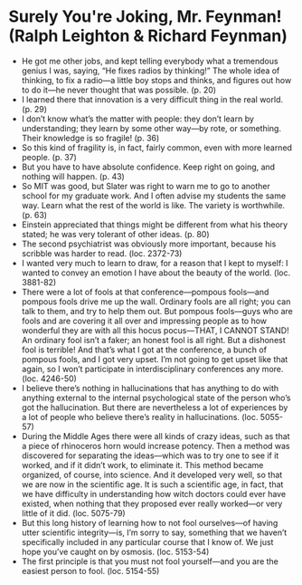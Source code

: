 # Surely You're Joking, Mr. Feynman! (Ralph Leighton & Richard Feynman)
* He got me other jobs, and kept telling everybody what a tremendous genius I was, saying, “He fixes radios by thinking!” The whole idea of thinking, to fix a radio—a little boy stops and thinks, and figures out how to do it—he never thought that was possible. (p. 20)
* I learned there that innovation is a very difficult thing in the real world. (p. 29)
* I don’t know what’s the matter with people: they don’t learn by understanding; they learn by some other way—by rote, or something. Their knowledge is so fragile! (p. 36)
* So this kind of fragility is, in fact, fairly common, even with more learned people. (p. 37)
* But you have to have absolute confidence. Keep right on going, and nothing will happen. (p. 43)
* So MIT was good, but Slater was right to warn me to go to another school for my graduate work. And I often advise my students the same way. Learn what the rest of the world is like. The variety is worthwhile. (p. 63)
* Einstein appreciated that things might be different from what his theory stated; he was very tolerant of other ideas. (p. 80)
* The second psychiatrist was obviously more important, because his scribble was harder to read. (loc. 2372-73)
* I wanted very much to learn to draw, for a reason that I kept to myself: I wanted to convey an emotion I have about the beauty of the world. (loc. 3881-82)
* There were a lot of fools at that conference—pompous fools—and pompous fools drive me up the wall. Ordinary fools are all right; you can talk to them, and try to help them out. But pompous fools—guys who are fools and are covering it all over and impressing people as to how wonderful they are with all this hocus pocus—THAT, I CANNOT STAND! An ordinary fool isn’t a faker; an honest fool is all right. But a dishonest fool is terrible! And that’s what I got at the conference, a bunch of pompous fools, and I got very upset. I’m not going to get upset like that again, so I won’t participate in interdisciplinary conferences any more. (loc. 4246-50)
* I believe there’s nothing in hallucinations that has anything to do with anything external to the internal psychological state of the person who’s got the hallucination. But there are nevertheless a lot of experiences by a lot of people who believe there’s reality in hallucinations. (loc. 5055-57)
* During the Middle Ages there were all kinds of crazy ideas, such as that a piece of rhinoceros horn would increase potency. Then a method was discovered for separating the ideas—which was to try one to see if it worked, and if it didn’t work, to eliminate it. This method became organized, of course, into science. And it developed very well, so that we are now in the scientific age. It is such a scientific age, in fact, that we have difficulty in understanding how witch doctors could ever have existed, when nothing that they proposed ever really worked—or very little of it did. (loc. 5075-79)
* But this long history of learning how to not fool ourselves—of having utter scientific integrity—is, I’m sorry to say, something that we haven’t specifically included in any particular course that I know of. We just hope you’ve caught on by osmosis. (loc. 5153-54)
* The first principle is that you must not fool yourself—and you are the easiest person to fool. (loc. 5154-55)